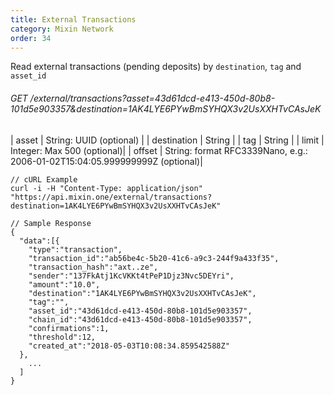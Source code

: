 ```yaml
---
title: External Transactions
category: Mixin Network
order: 34
---
```


Read external transactions (pending deposits) by `destination`, `tag` and `asset_id`

###### GET /external/transactions?asset=43d61dcd-e413-450d-80b8-101d5e903357&destination=1AK4LYE6PYwBmSYHQX3v2UsXXHTvCAsJeK

| asset | String: UUID (optional) |
| destination | String |
| tag | String |
| limit | Integer: Max 500 (optional)|
| offset | String: format RFC3339Nano, e.g.: 2006-01-02T15:04:05.999999999Z (optional)|

```
// cURL Example
curl -i -H "Content-Type: application/json" "https://api.mixin.one/external/transactions?destination=1AK4LYE6PYwBmSYHQX3v2UsXXHTvCAsJeK"

```
```
// Sample Response
{
  "data":[{
    "type":"transaction",
    "transaction_id":"ab56be4c-5b20-41c6-a9c3-244f9a433f35",
    "transaction_hash":"axt..ze",
    "sender":"137FkAtj1KcVKKt4tPeP1Djz3Nvc5DEYri",
    "amount":"10.0",
    "destination":"1AK4LYE6PYwBmSYHQX3v2UsXXHTvCAsJeK",
    "tag":"",
    "asset_id":"43d61dcd-e413-450d-80b8-101d5e903357",
    "chain_id":"43d61dcd-e413-450d-80b8-101d5e903357",
    "confirmations":1,
    "threshold":12,
    "created_at":"2018-05-03T10:08:34.859542588Z"
  },
    ...
  ]
}
```
